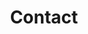 ---
title: "Contact"
description : "this is a meta description"

office:
  title : "Contact details"
  mobile : ""
  email : "demo@email.com"
  location : "London, UK"
  content : "Lorem ipsum dolor sit amet, consetetur sadipscing elitr, sed diam nonumy eirmod tempor invidunt ut labore et dolore magna"

# opennig hour
opennig_hour:
  title : ""
  day_time:
    - ""
    - ""
    - ""
    - ""
    - ""
    - ""
    - ""
    
draft: false
---